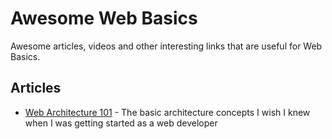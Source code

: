 
# Awesome Web Basics

Awesome articles, videos and other interesting links that are useful for Web Basics.

Articles
--

- [Web Architecture 101](https://medium.com/storyblocks-engineering/web-architecture-101-a3224e126947) - The basic architecture concepts I wish I knew when I was getting started as a web developer


